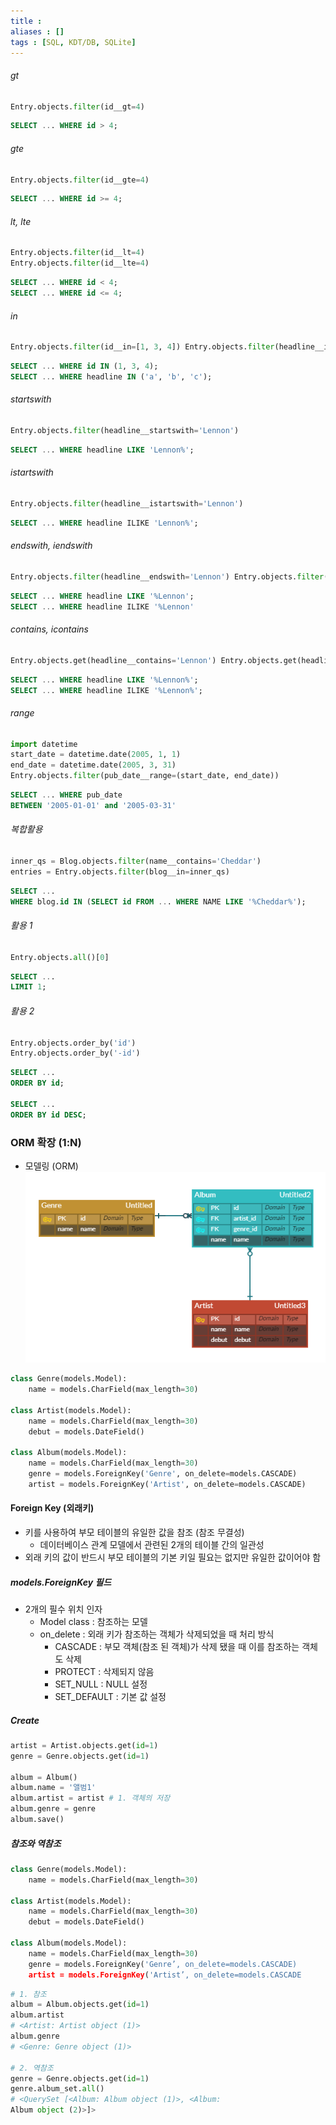 ```yaml
---
title : 
aliases : []
tags : [SQL, KDT/DB, SQLite]
---
```


###### gt
```python
Entry.objects.filter(id__gt=4)
```

```sql
SELECT ... WHERE id > 4;
```

###### gte
```python
Entry.objects.filter(id__gte=4)
```

```sql
SELECT ... WHERE id >= 4;
```


###### lt, lte
```python
Entry.objects.filter(id__lt=4) 
Entry.objects.filter(id__lte=4)
```

```sql
SELECT ... WHERE id < 4; 
SELECT ... WHERE id <= 4;
```

###### in
```python
Entry.objects.filter(id__in=[1, 3, 4]) Entry.objects.filter(headline__in='abc')
```

```sql
SELECT ... WHERE id IN (1, 3, 4); 
SELECT ... WHERE headline IN ('a', 'b', 'c');
```


###### startswith
```python
Entry.objects.filter(headline__startswith='Lennon')
```

```sql
SELECT ... WHERE headline LIKE 'Lennon%';
```



###### istartswith
```python
Entry.objects.filter(headline__istartswith='Lennon')
```

```sql
SELECT ... WHERE headline ILIKE 'Lennon%';
```



###### endswith, iendswith
```python
Entry.objects.filter(headline__endswith='Lennon') Entry.objects.filter(headline__iendswith='Lennon')
```

```sql
SELECT ... WHERE headline LIKE '%Lennon'; 
SELECT ... WHERE headline ILIKE '%Lennon'
```



###### contains, icontains
```python
Entry.objects.get(headline__contains='Lennon') Entry.objects.get(headline__icontains='Lennon’)
```

```sql
SELECT ... WHERE headline LIKE '%Lennon%'; 
SELECT ... WHERE headline ILIKE '%Lennon%';
```




###### range
```python
import datetime 
start_date = datetime.date(2005, 1, 1) 
end_date = datetime.date(2005, 3, 31) 
Entry.objects.filter(pub_date__range=(start_date, end_date))
```

```sql
SELECT ... WHERE pub_date 
BETWEEN '2005-01-01' and '2005-03-31'
```



###### 복합활용
```python
inner_qs = Blog.objects.filter(name__contains='Cheddar') 
entries = Entry.objects.filter(blog__in=inner_qs)
```

```sql
SELECT ... 
WHERE blog.id IN (SELECT id FROM ... WHERE NAME LIKE '%Cheddar%');
```


###### 활용 1
```python
Entry.objects.all()[0]
```

```sql
SELECT ... 
LIMIT 1;
```


###### 활용 2
```python
Entry.objects.order_by('id')
Entry.objects.order_by('-id')
```

```sql
SELECT ... 
ORDER BY id;

SELECT ... 
ORDER BY id DESC;
```


### ORM 확장 (1:N)
- 모델링 (ORM)
![](assets/08.%20QuerySet%20API.png)

```python
class Genre(models.Model):
	name = models.CharField(max_length=30)

class Artist(models.Model):
	name = models.CharField(max_length=30)
	debut = models.DateField()

class Album(models.Model):
	name = models.CharField(max_length=30)
	genre = models.ForeignKey('Genre', on_delete=models.CASCADE)
	artist = models.ForeignKey('Artist', on_delete=models.CASCADE)
```


#### Foreign Key (외래키)
- 키를 사용하여 부모 테이블의 유일한 값을 참조 (참조 무결성)
	- 데이터베이스 관계 모델에서 관련된 2개의 테이블 간의 일관성
- 외래 키의 값이 반드시 부모 테이블의 기본 키일 필요는 없지만 유일한 값이어야 함

##### models.ForeignKey 필드
- 2개의 필수 위치 인자
	- Model class : 참조하는 모델
	- on_delete : 외래 키가 참조하는 객체가 삭제되었을 때 처리 방식
		- CASCADE : 부모 객체(참조 된 객체)가 삭제 됐을 때 이를 참조하는 객체도 삭제
		- PROTECT : 삭제되지 않음
		- SET_NULL : NULL 설정
		- SET_DEFAULT : 기본 값 설정

##### Create
```python
artist = Artist.objects.get(id=1) 
genre = Genre.objects.get(id=1) 

album = Album() 
album.name = '앨범1' 
album.artist = artist # 1. 객체의 저장 
album.genre = genre 
album.save()
```

##### 참조와 역참조
```python
class Genre(models.Model):
	name = models.CharField(max_length=30)

class Artist(models.Model):
	name = models.CharField(max_length=30)
	debut = models.DateField()

class Album(models.Model):
	name = models.CharField(max_length=30)
	genre = models.ForeignKey('Genre’, on_delete=models.CASCADE)
	artist = models.ForeignKey('Artist’, on_delete=models.CASCADE
```

```python
# 1. 참조
album = Album.objects.get(id=1)
album.artist
# <Artist: Artist object (1)>
album.genre
# <Genre: Genre object (1)>

# 2. 역참조
genre = Genre.objects.get(id=1)
genre.album_set.all()
# <QuerySet [<Album: Album object (1)>, <Album: 
Album object (2)>]>
```